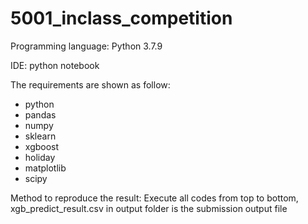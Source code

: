 # 5001_inclass_competition

Programming language: Python 3.7.9

IDE: python notebook

The requirements are shown as follow:
- python
- pandas
- numpy
- sklearn
- xgboost
- holiday
- matplotlib
- scipy
    

Method to reproduce the result:
Execute all codes from top to bottom, xgb_predict_result.csv in output folder is the submission output file 
